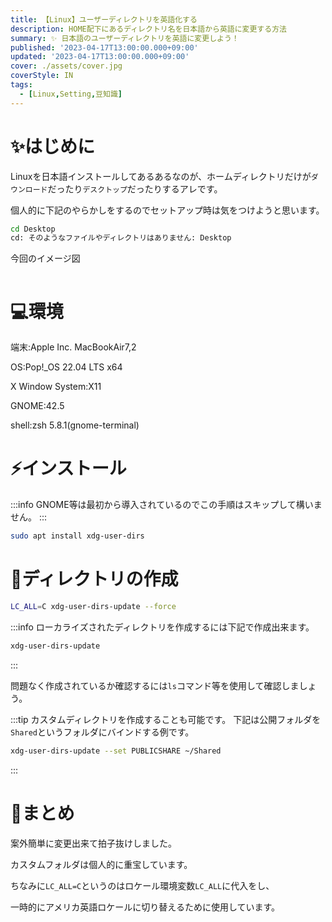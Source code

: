 ```yaml
---
title: 【Linux】ユーザーディレクトリを英語化する
description: HOME配下にあるディレクトリ名を日本語から英語に変更する方法
summary: ✨ 日本語のユーザーディレクトリを英語に変更しよう！
published: '2023-04-17T13:00:00.000+09:00'
updated: '2023-04-17T13:00:00.000+09:00'
cover: ./assets/cover.jpg
coverStyle: IN
tags:
  - [Linux,Setting,豆知識]
---
```


<script lang="ts">
import Folder from '$lib/components/folder.svelte'
const oldDir = [
  {name:'デスクトップ'},
  {name:'ドキュメント'},
  {name:'ダウンロード'},
  {name:'ミュージック'},
  {name:'テンプレート'},
  {name:'ビデオ'}
];
const newDir = [
  {name:'Desktop'},
  {name:'Documents'},
  {name:'Downloads'},
  {name:'Music'},
  {name:'Templates'},
  {name:'Videos'}
];
</script>

# ✨はじめに
Linuxを日本語インストールしてあるあるなのが、ホームディレクトリだけが`ダウンロード`だったり`デスクトップ`だったりするアレです。

個人的に下記のやらかしをするのでセットアップ時は気をつけようと思います。

```bash
cd Desktop
cd: そのようなファイルやディレクトリはありません: Desktop
```
今回のイメージ図
<div style="display:flex;justify-content:space-around;">
<Folder name="設定前" files={oldDir} expanded />
<Folder name="設定後" files={newDir} expanded />
</div>

# 💻環境
端末:Apple Inc. MacBookAir7,2

OS:Pop!_OS 22.04 LTS x64

X Window System:X11

GNOME:42.5

shell:zsh 5.8.1(gnome-terminal)


# ⚡インストール
:::info
GNOME等は最初から導入されているのでこの手順はスキップして構いません。
:::
```bash
sudo apt install xdg-user-dirs
```

# 🔨ディレクトリの作成
```bash
LC_ALL=C xdg-user-dirs-update --force
```
:::info
ローカライズされたディレクトリを作成するには下記で作成出来ます。
```bash
xdg-user-dirs-update
```
:::

問題なく作成されているか確認するには`ls`コマンド等を使用して確認しましょう。

:::tip
カスタムディレクトリを作成することも可能です。
下記は公開フォルダを`Shared`というフォルダにバインドする例です。
```bash
xdg-user-dirs-update --set PUBLICSHARE ~/Shared
```
:::

# 📕まとめ
案外簡単に変更出来て拍子抜けしました。

カスタムフォルダは個人的に重宝しています。

ちなみに`LC_ALL=C`というのはロケール環境変数`LC_ALL`に代入をし、

一時的にアメリカ英語ロケールに切り替えるために使用しています。